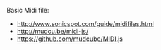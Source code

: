 Basic Midi file: 

* http://www.sonicspot.com/guide/midifiles.html
* http://mudcu.be/midi-js/
* https://github.com/mudcube/MIDI.js